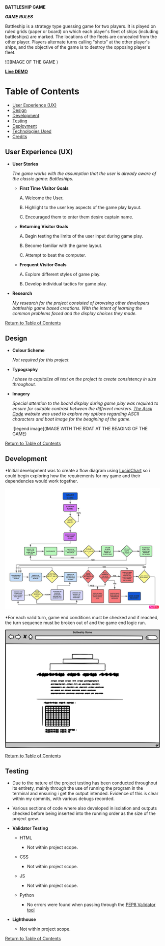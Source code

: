 **BATTLESHIP GAME**

***GAME RULES***

Battleship is a strategy type guessing game for two players. It is played on ruled grids (paper or board) on which each player's fleet of ships (including battleships) are marked. The locations of the fleets are concealed from the other player. Players alternate turns calling "shots" at the other player's ships, and the objective of the game is to destroy the opposing player's fleet.

![](IMAGE OF THE GAME )

**[Live DEMO]( )**


# Table of Contents <a name='contents'></a>

* [User Experience (UX)](#userexperience)
* [Design](#design)
* [Development](#development)
* [Testing](#testing)
* [Deployment](#deployment)
* [Technologies Used](#tech)
* [Credits](#credits)


## User Experience (UX) <a name='userexperience'></a>

- **User Stories**

    *The game works with the assumption that the user is already aware of the classic game: Battleships.*

    + **First Time Visitor Goals**
    
        A. Welcome the User.

        B. Highlight to the user key aspects of the game play layout.

        C. Encouraged them to enter them desire captain name.

    + **Returning Visitor Goals**

        A. Begin testing the limits of the user input during game play.  

        B. Become familiar with the game layout.

        C. Attempt to beat the computer.

    + **Frequent Visitor Goals**

        A. Explore different styles of game play.

        B. Develop individual tactics for game play.

- **Research**

    *My research for the project consisted of browsing other developers battleship game based creations. With the intent of learning the common problems faced and the display choices they made.*

[Return to Table of Contents](#contents)


## Design <a name='design'></a>

- **Colour Scheme**

    *Not required for this project.*

- **Typography**

    *I chose to capitalize all text on the project to create consistency in size throughout.*

- **Imagery**

    *Special attention to the board display during game play was required to ensure for suitable contrast between the different markers. [The Ascii Code](https://theasciicode.com.ar/) website was used to explore my options regarding ASCII characters and boat image for the beagining of the game.*

    ![legend image](IMAGE WITH THE BOAT AT THE BEAGING OF THE GAME) 


[Return to Table of Contents](#contents)

## Development <a name='development'></a>

*Initial development was to create a flow diagram using [LucidChart](https://www.lucidchart.com/pages/) so i could begin exploring how the requirements for my game and their dependencies would work together.

![The flow diagram](/assets/images/pro.jpeg)

*For each valid turn, game end conditions must be checked and if reached, the turn sequence must be broken out of and the game end logic run.


![Wire frame](/assets/images/Wireframe.png)

[Return to Table of Contents](#contents)

## Testing <a name ='testing'></a>  

-  Due to the nature of the project testing has been conducted throughout its entirety, mainly through the use of running the program in the terminal and ensuring i get the output intended. Evidence of this is clear within my commits, with various debugs recorded. 

-  Various sections of code where also developed in isolation and outputs checked before being inserted into the running order as the size of the project grew.  


- **Validator Testing**

    - HTML
        - Not within project scope.

    - CSS
        - Not within project scope.

    - JS
        - Not within project scope.

    - Python
        - No errors were found when passing through the [PEP8 Validator tool](http://pep8online.com/)

- **Lighthouse**

    - Not within project scope.

[Return to Table of Contents](#contents)
